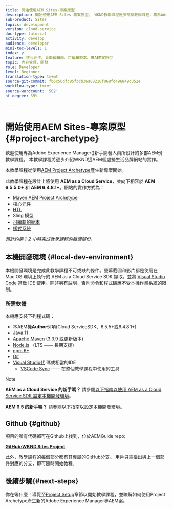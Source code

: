 ```yaml
---
title: 開始使用AEM Sites-專案原型
description: 開始使用AEM Sites-專案原型。 WKND教學課程是多部份教學課程，專為Adobe Experience Manager新手開發人員所設計。 本教學課程將逐步介紹虛擬AEM生活品牌WKND的網站實作。 本教學課程涵蓋基本主題，例如專案設定、主原型、核心元件、可編輯範本、用戶端程式庫和元件開發。
sub-product: Sites
topics: development
version: cloud-service
doc-type: tutorial
activity: develop
audience: developer
mini-toc-levels: 1
index: y
feature: 核心元件、頁面編輯器、可編輯範本、專AEM案原型
topic: 內容管理、開發
role: Developer
level: Beginner
translation-type: tm+mt
source-git-commit: fb6c56dfc85fbcb36a68210f068fd496849c352e
workflow-type: tm+mt
source-wordcount: '502'
ht-degree: 39%

---
```



# 開始使用AEM Sites-專案原型{#project-archetype}

歡迎使用專為Adobe Experience Manager()新手開發人員所設計的多部AEM份教學課程。 本教學課程將逐步介紹WKND這AEM個虛擬生活品牌網站的實作。

本教學課程從使用[AEM Project Archetype](https://experienceleague.adobe.com/docs/experience-manager-core-components/using/developing/archetype/overview.html)產生新專案開始。

此教學課程在設計上將使用 **AEM as a Cloud Service**，並向下相容於 **AEM 6.5.5.0+** 和 **AEM 6.4.8.1+**。網站的實作方式為：

* [Maven AEM Project Archetype](https://docs.adobe.com/content/help/zh-Hant/experience-manager-core-components/using/developing/archetype/overview.html)
* [核心元件](https://docs.adobe.com/content/help/zh-Hant/experience-manager-core-components/using/introduction.html)
* [HTL](https://docs.adobe.com/content/help/en/experience-manager-htl/using/getting-started/getting-started.html)
* Sling 模型
* [可編輯的範本](https://docs.adobe.com/content/help/en/experience-manager-learn/sites/page-authoring/template-editor-feature-video-use.html)
* [樣式系統](https://docs.adobe.com/content/help/en/experience-manager-learn/sites/page-authoring/style-system-feature-video-use.html)

*預計約需 1-2 小時完成教學課程的每個部份。*

## 本機開發環境 {#local-dev-environment}

本機開發環境是完成此教學課程不可或缺的條件。螢幕截圖和影片都是使用在 Mac OS 環境上執行的 AEM as a Cloud Service SDK 擷取，並將 [Visual Studio Code](https://code.visualstudio.com/) 當做 IDE 使用。除非另有註明，否則命令和程式碼應不受本機作業系統的限制。

### 所需軟體

本機應安裝下列程式碼：

* 本AEM機&#x200B;**Author**&#x200B;例項(Cloud ServiceSDK、6.5.5+或6.4.8.1+)
* [Java 11](https://downloads.experiencecloud.adobe.com/content/software-distribution/en/general.html)
* [Apache Maven](https://maven.apache.org/) (3.3.9 或更新版本)
* [Node.js](https://nodejs.org/en/) （LTS —— 長期支援）
* [npm 6+](https://www.npmjs.com/)
* [Git](https://git-scm.com/)
* [Visual Studio代](https://code.visualstudio.com/) 碼或相當的IDE
   * [VSCode Sync](https://marketplace.visualstudio.com/items?itemName=yamato-ltd.vscode-aem-sync)  —— 在整個教學課程中使用的工具

>[!NOTE]
>
> **AEM as a Cloud Service 的新手嗎？** 請參閱[以下指南以使用 AEM as a Cloud Service SDK 設定本機開發環境](https://docs.adobe.com/content/help/zh-Hant/experience-manager-learn/cloud-service/local-development-environment-set-up/overview.html)。
>
> **AEM 6.5 的新手嗎？** 請參閱[以下指南以設定本機開發環境](https://docs.adobe.com/content/help/zh-Hant/experience-manager-learn/foundation/development/set-up-a-local-aem-development-environment.html)。

## Github {#github}

項目的所有代碼都可在Github上找到，位於AEMGuide repo:

**[GitHub:WKND Sites Project](https://github.com/adobe/aem-guides-wknd)**

此外，教學課程的每個部分都有其專屬的GitHub分支。 用戶只需檢出與上一個部件對應的分支，即可隨時開始教程。

## 後續步驟{#next-steps}

你在等什麼！導覽至[Project Setup](project-setup.md)章節以開始教學課程，並瞭解如何使用Project Archetype產生新的Adobe Experience Manager專AEM案。
